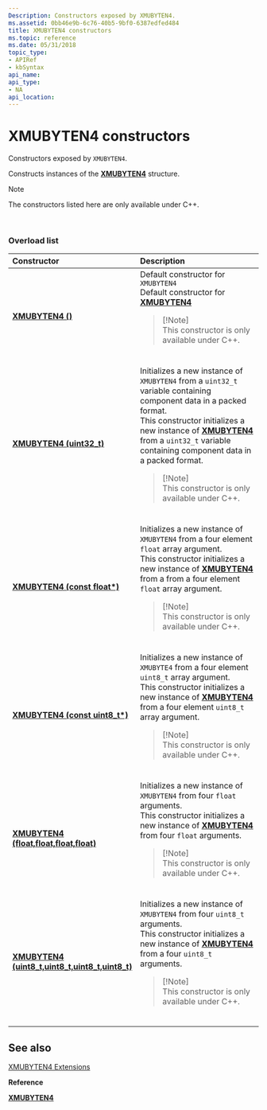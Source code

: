 ```yaml
---
Description: Constructors exposed by XMUBYTEN4.
ms.assetid: 0bb46e9b-6c76-40b5-9bf0-6387edfed484
title: XMUBYTEN4 constructors
ms.topic: reference
ms.date: 05/31/2018
topic_type: 
- APIRef
- kbSyntax
api_name: 
api_type: 
- NA
api_location: 
---
```


# XMUBYTEN4 constructors

Constructors exposed by `XMUBYTEN4`.

Constructs instances of the [**XMUBYTEN4**](/windows/win32/api/directxpackedvector/ns-directxpackedvector-xmubyten4) structure.

> [!Note]  
> The constructors listed here are only available under C++.

 

### Overload list



<table>
<colgroup>
<col style="width: 50%" />
<col style="width: 50%" />
</colgroup>
<thead>
<tr class="header">
<th style="text-align: left;">Constructor</th>
<th style="text-align: left;">Description</th>
</tr>
</thead>
<tbody>
<tr class="odd">
<td style="text-align: left;"><a href="/windows/desktop/api/directxpackedvector/nf-directxpackedvector-xmubyten4-xmubyten4(constfloat)"><strong>XMUBYTEN4 ()</strong></a></td>
<td style="text-align: left;">Default constructor for <code>XMUBYTEN4</code><br/> Default constructor for <a href="/windows/desktop/api/directxpackedvector/ns-directxpackedvector-xmubyten4"><strong>XMUBYTEN4</strong></a><br/>
<blockquote>
[!Note]<br />
This constructor is only available under C++.
</blockquote>
<br/></td>
</tr>
<tr class="even">
<td style="text-align: left;"><a href="/windows/desktop/api/directxpackedvector/nf-directxpackedvector-xmubyten4-xmubyten4(uint32_t)"><strong>XMUBYTEN4 (uint32_t)</strong></a></td>
<td style="text-align: left;">Initializes a new instance of <code>XMUBYTEN4</code> from a <code>uint32_t</code> variable containing component data in a packed format. <br/> This constructor initializes a new instance of <a href="/windows/desktop/api/directxpackedvector/ns-directxpackedvector-xmubyten4"><strong>XMUBYTEN4</strong></a> from a <code>uint32_t</code> variable containing component data in a packed format. <br/>
<blockquote>
[!Note]<br />
This constructor is only available under C++.
</blockquote>
<br/></td>
</tr>
<tr class="odd">
<td style="text-align: left;"><a href="/windows/desktop/api/directxpackedvector/nf-directxpackedvector-xmubyten4-xmubyten4(constfloat)"><strong>XMUBYTEN4 (const float*)</strong></a></td>
<td style="text-align: left;">Initializes a new instance of <code>XMUBYTEN4</code> from a four element <code>float</code> array argument. <br/> This constructor initializes a new instance of <a href="/windows/desktop/api/directxpackedvector/ns-directxpackedvector-xmubyten4"><strong>XMUBYTEN4</strong></a> from a from a four element <code>float</code> array argument. <br/>
<blockquote>
[!Note]<br />
This constructor is only available under C++.
</blockquote>
<br/></td>
</tr>
<tr class="even">
<td style="text-align: left;"><a href="/windows/desktop/api/directxpackedvector/nf-directxpackedvector-xmubyten4-xmubyten4(constuint8_t)"><strong>XMUBYTEN4 (const uint8_t*)</strong></a></td>
<td style="text-align: left;">Initializes a new instance of <code>XMUBYTE4</code> from a four element <code>uint8_t</code> array argument.<br/> This constructor initializes a new instance of <a href="/windows/desktop/api/directxpackedvector/ns-directxpackedvector-xmubyten4"><strong>XMUBYTEN4</strong></a> from a four element <code>uint8_t</code> array argument.<br/>
<blockquote>
[!Note]<br />
This constructor is only available under C++.
</blockquote>
<br/></td>
</tr>
<tr class="odd">
<td style="text-align: left;"><a href="/windows/desktop/api/directxpackedvector/nf-directxpackedvector-xmubyten4-xmubyten4(float_float_float_float)"><strong>XMUBYTEN4 (float,float,float,float)</strong></a></td>
<td style="text-align: left;">Initializes a new instance of <code>XMUBYTEN4</code> from four <code>float</code> arguments. <br/> This constructor initializes a new instance of <a href="/windows/desktop/api/directxpackedvector/ns-directxpackedvector-xmubyten4"><strong>XMUBYTEN4</strong></a> from four <code>float</code> arguments. <br/>
<blockquote>
[!Note]<br />
This constructor is only available under C++.
</blockquote>
<br/></td>
</tr>
<tr class="even">
<td style="text-align: left;"><a href="/windows/desktop/api/directxpackedvector/nf-directxpackedvector-xmubyten4-xmubyten4(uint8_t_uint8_t_uint8_t_uint8_t)"><strong>XMUBYTEN4 (uint8_t,uint8_t,uint8_t,uint8_t)</strong></a></td>
<td style="text-align: left;">Initializes a new instance of <code>XMUBYTEN4</code> from four <code>uint8_t</code> arguments. <br/> This constructor initializes a new instance of <a href="/windows/desktop/api/directxpackedvector/ns-directxpackedvector-xmubyten4"><strong>XMUBYTEN4</strong></a> from a four <code>uint8_t</code> arguments. <br/>
<blockquote>
[!Note]<br />
This constructor is only available under C++.
</blockquote>
<br/></td>
</tr>
</tbody>
</table>



## See also

<dl> <dt>

[XMUBYTEN4 Extensions](ovw-xmubyten4-extensions.md)
</dt> <dt>

**Reference**
</dt> <dt>

[**XMUBYTEN4**](/windows/win32/api/directxpackedvector/ns-directxpackedvector-xmubyten4)
</dt> </dl>

 

 